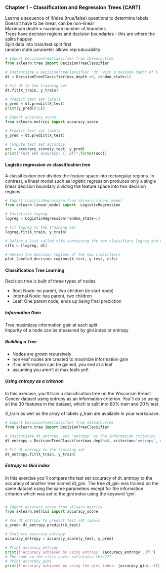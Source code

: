 ### Chapter 1 - Classification and Regression Trees (CART)   
Learns a sequence of if/else (true/false) questions to determine labels  
Doesn't have to be linear, can be non-linear  
Maximum depth = maximum number of branches    
Trees have decision regions and decision boundaries - this are where the splits happen  
Split data into train/test split first  
random state parameter allows reproducability  
```python
# Import DecisionTreeClassifier from sklearn.tree
from sklearn.tree import DecisionTreeClassifier

# Instantiate a DecisionTreeClassifier 'dt' with a maximum depth of 6
dt = DecisionTreeClassifier(max_depth =6, random_state=1)

# Fit dt to the training set
dt.fit(X_train, y_train)

# Predict test set labels
y_pred = dt.predict(X_test)
print(y_pred[0:5])

# Import accuracy_score
from sklearn.metrics import accuracy_score

# Predict test set labels
y_pred = dt.predict(X_test)

# Compute test set accuracy  
acc = accuracy_score(y_test, y_pred)
print("Test set accuracy: {:.2f}".format(acc))
```

#### Logistic regression vs classification tree
A classification tree divides the feature space into rectangular regions. In contrast, a linear model such as logistic regression produces only a single linear decision boundary dividing the feature space into two decision regions.
```python
# Import LogisticRegression from sklearn.linear_model
from sklearn.linear_model import  LogisticRegression

# Instatiate logreg
logreg = LogisticRegression(random_state=1)

# Fit logreg to the training set
logreg.fit(X_train, y_train)

# Define a list called clfs containing the two classifiers logreg and dt
clfs = [logreg, dt]

# Review the decision regions of the two classifiers
plot_labeled_decision_regions(X_test, y_test, clfs)
```

#### Classification Tree Learning  
Decision tree is built of three types of nodes  
 - Root Node: no parent, two children (ie start node)
 - Internal Node: has parent, two children
 - Leaf: One parent node, ends up being final prediction

##### Information Gain  
Tree maximizes information gain at each split  
Impurity of a node can be measured by gini index or entropy  

##### Building a Tree 
 - Nodes are grown recursively
 - non-leaf nodes are created to maximize information gain
 - if no information can be gained, you end at a leaf
 - assuming you aren't at max leafs yet!

#####  Using entropy as a criterion  
In this exercise, you'll train a classification tree on the Wisconsin Breast Cancer dataset using entropy as an information criterion. You'll do so using all the 30 features in the dataset, which is split into 80% train and 20% test.

X_train as well as the array of labels y_train are available in your workspace.
```python
# Import DecisionTreeClassifier from sklearn.tree
from sklearn.tree import DecisionTreeClassifier

# Instantiate dt_entropy, set 'entropy' as the information criterion
dt_entropy = DecisionTreeClassifier(max_depth=8, criterion='entropy', random_state=1)

# Fit dt_entropy to the training set
dt_entropy.fit(X_train, y_train)
```
##### Entropy vs Gini index  
In this exercise you'll compare the test set accuracy of dt_entropy to the accuracy of another tree named dt_gini. The tree dt_gini was trained on the same dataset using the same parameters except for the information criterion which was set to the gini index using the keyword 'gini'.
```python

# Import accuracy_score from sklearn.metrics
from sklearn.metrics import accuracy_score

# Use dt_entropy to predict test set labels
y_pred= dt_entropy.predict(X_test)

# Evaluate accuracy_entropy
accuracy_entropy = accuracy_score(y_test, y_pred)

# Print accuracy_entropy
print(f'Accuracy achieved by using entropy: {accuracy_entropy:.3f}')
# The code in the class never calculates this???
# Print accuracy_gini
print(f'Accuracy achieved by using the gini index: {accuracy_gini:.3f}')
```
